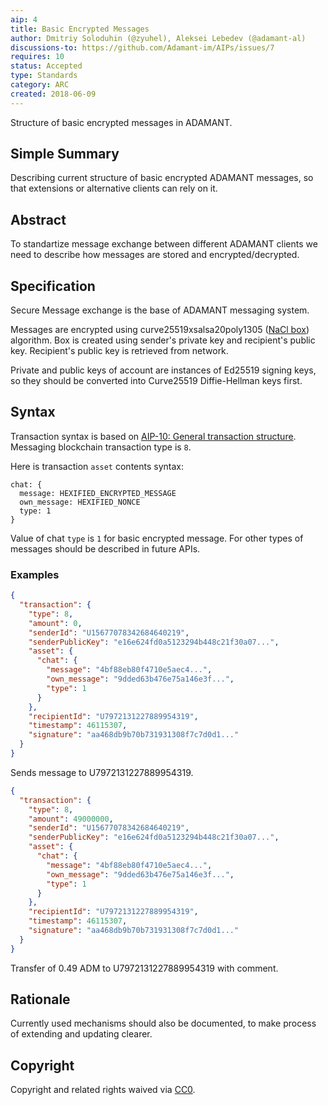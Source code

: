 ```yaml
---
aip: 4
title: Basic Encrypted Messages
author: Dmitriy Soloduhin (@zyuhel), Aleksei Lebedev (@adamant-al)
discussions-to: https://github.com/Adamant-im/AIPs/issues/7
requires: 10
status: Accepted
type: Standards
category: ARC
created: 2018-06-09
---
```


Structure of basic encrypted messages in ADAMANT.

## Simple Summary

Describing current structure of basic encrypted ADAMANT messages, so that extensions or alternative clients can rely on it.

## Abstract
<!--A short (~200 word) description of the technical issue being addressed.-->
To standartize message exchange between different ADAMANT clients we need to describe how messages are stored and encrypted/decrypted.

## Specification
<!--The technical specification should describe the syntax and semantics of any new feature. The specification should be detailed enough to allow competing, interoperable implementations for different platforms.-->
Secure Message exchange is the base of ADAMANT messaging system.

Messages are encrypted using curve25519xsalsa20poly1305 ([NaCl box](https://nacl.cr.yp.to/box.html)) algorithm. Box is created using sender's private key and recipient's public key. Recipient's public key is retrieved from network.

Private and public keys of account are instances of Ed25519 signing keys, so they should be converted into Curve25519 Diffie-Hellman keys first.

## Syntax

Transaction syntax is based on [AIP-10: General transaction structure](https://aips.adamant.im/AIPS/aip-10). Messaging blockchain transaction type is `8`.

Here is transaction `asset` contents syntax:

````
chat: {
  message: HEXIFIED_ENCRYPTED_MESSAGE
  own_message: HEXIFIED_NONCE
  type: 1
}
````

Value of chat `type` is `1` for basic encrypted message. For other types of messages should be described in future APIs.

### Examples

```json
{
  "transaction": {
    "type": 8,
    "amount": 0,
    "senderId": "U15677078342684640219",
    "senderPublicKey": "e16e624fd0a5123294b448c21f30a07...",
    "asset": {
      "chat": {
        "message": "4bf88eb80f4710e5aec4...",
        "own_message": "9dded63b476e75a146e3f...",
        "type": 1
      }
    },
    "recipientId": "U7972131227889954319",
    "timestamp": 46115307,
    "signature": "aa468db9b70b731931308f7c7d0d1..."
  }
}
```

Sends message to U7972131227889954319.

```json
{
  "transaction": {
    "type": 8,
    "amount": 49000000,
    "senderId": "U15677078342684640219",
    "senderPublicKey": "e16e624fd0a5123294b448c21f30a07...",
    "asset": {
      "chat": {
        "message": "4bf88eb80f4710e5aec4...",
        "own_message": "9dded63b476e75a146e3f...",
        "type": 1
      }
    },
    "recipientId": "U7972131227889954319",
    "timestamp": 46115307,
    "signature": "aa468db9b70b731931308f7c7d0d1..."
  }
}
```

Transfer of 0.49 ADM to U7972131227889954319 with comment.

## Rationale

Currently used mechanisms should also be documented, to make process of extending and updating clearer.

## Copyright

Copyright and related rights waived via [CC0](https://creativecommons.org/publicdomain/zero/1.0/).
